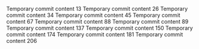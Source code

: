Temporary commit content 13
Temporary commit content 26
Temporary commit content 34
Temporary commit content 45
Temporary commit content 67
Temporary commit content 88
Temporary commit content 89
Temporary commit content 137
Temporary commit content 150
Temporary commit content 174
Temporary commit content 181
Temporary commit content 206
